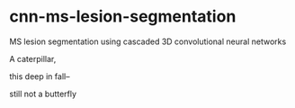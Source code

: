 # cnn-ms-lesion-segmentation
MS lesion segmentation using cascaded 3D convolutional neural networks



A caterpillar,

this deep in fall–

still not a butterfly
